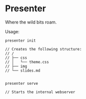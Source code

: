 # Presenter
Where the wild bits roam.

Usage:
```
presenter init

// Creates the following structure:
// /
// ├── css
// │   └── theme.css
// ├── img
// └── slides.md


presenter serve

// Starts the internal webserver
```

